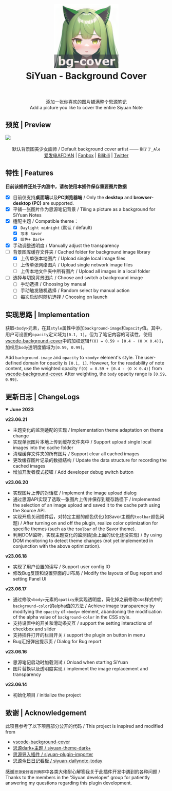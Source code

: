 <h1 align="center">
  <br>
    <img src="./icon.png" alt="logo" width="200">
  <br>
  SiYuan - Background Cover
  <br>
  <br>
</h1>

<p align="center">
添加一张你喜欢的图片铺满整个思源笔记
<br/>
Add a picture you like to cover the entire Siyuan Note
<br/>
</p>

## 预览 | Preview

![](https://cdn.jsdelivr.net/gh/HowcanoeWang/siyuan-plugin-background-cover/preview.png)

<div align="center">
默认背景图美少女画师 / Default background cover artist ——   
<code>劉了了_Ale</code><br>
<a href="https://afdian.net/a/_LIAO">爱发电AFDIAN</a> | 
<a href="https://www.fanbox.cc/@ale">Fanbox</a> | 
<a href="https://space.bilibili.com/3883010">Bilibili</a> | 
<a href="https://twitter.com/_LIAO">Twitter</a>
</div>

## 特性 | Features

**目前该插件还处于内测中，请勿使用本插件保存重要图片数据**

- [x] 目前仅支持**桌面端**以及**PC浏览器端** / Only the **desktop** and **browser-desktop (PC)** are supported.
- [x] 平铺一张图片作为思源笔记背景 / Tiling a picture as a background for SiYuan Notes
- [x] 适配主题 / Compatible theme：    
  - [x] `Daylight midnight` (默认 / default)
  - [x] `写未 Savor` 
  - [x] `暗色+ Dark+`
- [x] 手动调整透明度 / Manually adjust the transparency
- [ ] 背景图库缓存文件夹 / Cached folder for background image library 
  - [x] 上传单张本地图片 / Upload single local image files
  - [ ] 上传单张网络图片 / Upload single network image files
  - [ ] 上传本地文件夹中所有图片 / Upload all images in a local folder
- [ ] 选择与切换背景图片 / Choose and switch a background image
  - [ ] 手动选择 / Choosing by manual
  - [ ] 手动触发随机选择 / Random select by manual action
  - [ ] 每次启动时随机选择 / Choosing on launch

## 实现思路 | Implementation

获取`<body>`元素，在其`style`属性中添加`background-image`和`opacity`值。其中，用户可设置的`opacity`定义域为`[0.1, 1]`。但为了笔记内容的可读性，使用[vscode-background-cover](https://github.com/AShujiao/vscode-background-cover)中的加权逻辑`f(O) = 0.59 + [0.4 - (O ⨉ 0.4)]`，加权后`body`透明度值域为`[0.59, 0.99]`。

Add `background-image` and `opacity` to `<body>` element's style. The user-defined domain for opacity is `[0.1, 1]`. However, for the readability of note content, use the weighted opacity `f(O) = 0.59 + [0.4 - (O ⨉ 0.4)]` from [vscode-background-cover](https://github.com/AShujiao/vscode-background-cover). After weighting, the `body` opacity range is `[0.59, 0.99]`.

## 更新日志 | ChangeLogs

<details open>
<summary><b>June 2023</b></summary>

**v23.06.21**

- 主题变化的监测适配的实现 / Implementation theme adaptation on theme change
- 实现单张图片本地上传到缓存文件夹中 / Support upload single local images into the cache folder
- 清理缓存文件夹的所有图片 / Support clear all cached images
- 更改缓存图片记录的数据结构 / Update the data structure for recording the cached images
- 增加开发者模式按钮 / Add developer debug switch button

**v23.06.20**

- 实现图片上传的对话框 / Implement the image upload dialog
- 通过思源API实现了选取一张图片上传并保存到缓存路径下 / Implemented the selection of an image upload and saved it to the cache path using the Source API.
- 实现开启关闭插件后，对特定主题的颜色优化(如Savor主题的`toolbar`颜色问题) / After turning on and off the plugin, realize color optimization for specific themes (such as the `toolbar` of the Savor theme).
- 利用DOM监听，实现主题变化的监测(配合上面的优化还没实现) / By using DOM monitoring to detect theme changes (not yet implemented in conjunction with the above optimization).

**v23.06.18**

- 实现了用户设置的读写 / Support user config IO
- 修改Bug反馈和设置界面的UI布局 / Modify the layouts of Bug report and setting Panel UI

**v23.06.17**

- 通过修改`<body>`元素的`opaticy`来实现透明度，简化掉之前修改css样式中的`background-color`的alpha值的方法 / Achieve image transparency by modifying the `opacity` of `<body>` element, abandoning the modification of the alpha value of `background-color` in the CSS style.
- 支持设置中的开关和滑动条交互 / support the setting interactions of checkbox and slider
- 支持插件打开的栏目开关 / support the plugin on button in menu
- Bug汇报弹出提示页 / Dialog for Bug report

**v23.06.16**

- 思源笔记启动时加载测试 / Onload when starting SiYuan
- 图片替换以及透明度实现 / implement the image replacement and transparency 

**v23.06.14**

- 初始化项目 / initialize the project

</details>

## 致谢 | Acknowledgement

此项目参考了以下项目部分公开的代码 / This project is inspired and modified from 

* [vscode-background-cover](https://github.com/AShujiao/vscode-background-cover)
* [思源dark+主题 / siyuan-theme-dark+](https://github.com/Zuoqiu-Yingyi/siyuan-theme-dark-plus)
* [思源导入插件 / siyuan-plugin-importer](https://github.com/terwer/siyuan-plugin-importer/tree/main)
* [思源今日日记看板 / siyuan-dailynote-today](https://github.com/frostime/siyuan-dailynote-today)

感谢`思源爱好者折腾群`中各类大佬耐心解答我关于此插件开发中遇到的各种问题 / Thanks to the members in the 'Siyuan developer' group for patiently answering my questions regarding this plugin development.